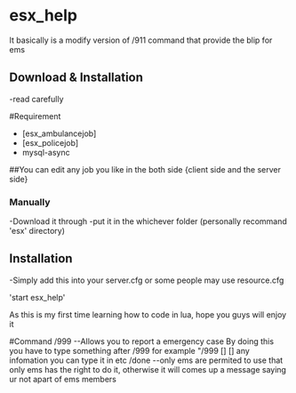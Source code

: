 # esx_help
It basically is a modify version of /911 command that provide the blip for ems 
## Download & Installation

-read carefully

#Requirement 
 * [esx_ambulancejob]
 * [esx_policejob] 
 * mysql-async

##You can edit any job you like in the both side {client side and the server side}


### Manually
-Download it through 
-put it in the whichever folder (personally recommand 'esx' directory)


## Installation
-Simply add this into your server.cfg or some people may use resource.cfg


'start esx_help'

As this is my first time learning how to code in lua, hope you guys will enjoy it 

#Command 
/999 --Allows you to report a emergency case
By doing this you have to type something after /999 for example "/999 [] [] any infomation you can type it in etc
/done --only ems are permited to use that 
only ems has the right to do it, otherwise it will comes up a message saying ur not apart of ems members

